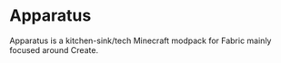 # Apparatus
Apparatus is a kitchen-sink/tech Minecraft modpack for Fabric mainly focused around Create.
